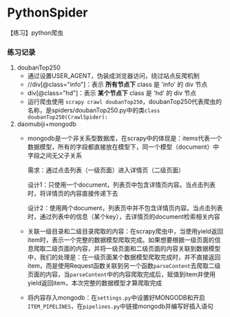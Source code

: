 # PythonSpider
【练习】python爬虫



### 练习记录

1. doubanTop250
   * 通过设置USER_AGENT，伪装成浏览器访问，绕过站点反爬机制
   * //div[@class="info"]：表示 **所有节点下** class 是 'info' 的 div 节点
   * div[@class="hd"]：表示 **某个节点下** class 是 'hd' 的 div 节点
   * 运行爬虫使用 `scrapy crawl doubanTop250`，doubanTop250代表爬虫的名称，是spiders/doubanTop250.py中的类`class doubanTop250(CrawlSpider):`
2. daomubiji+mongodb
   * mongodb是一个非关系型数据库，在scrapy中的体现是：items代表一个数据模型，所有的字段都直接放在模型下，同一个模型（document）中字段之间无父子关系

     需求：通过点击列表（一级页面）进入详情页（二级页面）

     设计1：只使用一个document，列表页中包含详情页内容。当点击列表时，将详情页的内容直接传递下去

     设计2：使用两个document，列表页中并不包含详情页内容。当点击列表时，通过列表中的信息（某个key），去详情页的document检索相关内容

   * 关联一级目录和二级目录爬取的内容：在scrapy爬虫中，当使用yield返回item时，表示一个完整的数据模型爬取完成。如果想要根据一级页面的信息爬取二级页面的内容，并将一级页面和二级页面的内容关联到数据模型中，我们的处理是：在一级页面某个数据模型爬取完成时，并不直接返回item，而是使用Request函数关联到另一个函数`parseContent`去爬取二级页面的内容，当`parseContent`中的内容爬取完成后，赋值到item并使用yield返回item，本次完整的数据模型才算爬取完成

   * 将内容存入mongodb：在`settings.py`中设置好MONGODB和开启`ITEM_PIPELINES`，在`pipelines.py`中链接mongodb并编写好插入语句